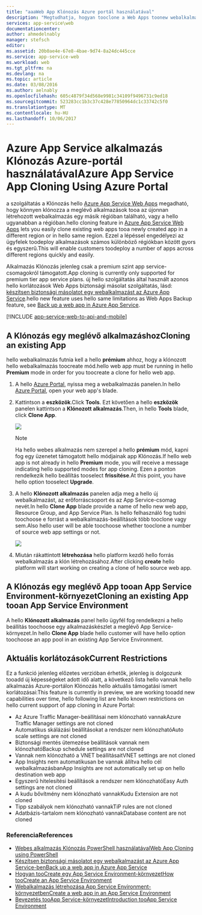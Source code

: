```yaml
---
title: "aaaWeb App Klónozás Azure portál használatával"
description: "Megtudhatja, hogyan tooclone a Web Apps toonew webalkalmazások Azure portál használatával."
services: app-service\web
documentationcenter: 
author: ahmedelnably
manager: stefsch
editor: 
ms.assetid: 20b0ae4e-67e8-4bae-9d74-8a24dc445cce
ms.service: app-service-web
ms.workload: web
ms.tgt_pltfrm: na
ms.devlang: na
ms.topic: article
ms.date: 03/08/2016
ms.author: aelnably
ms.openlocfilehash: 605c4879f34d568e9981c34109f9496731c9ed18
ms.sourcegitcommit: 523283cc1b3c37c428e77850964dc1c33742c5f0
ms.translationtype: MT
ms.contentlocale: hu-HU
ms.lasthandoff: 10/06/2017
---
```

# <a name="azure-app-service-app-cloning-using-azure-portal"></a><span data-ttu-id="ad00b-103">Azure App Service alkalmazás Klónozás Azure-portál használatával</span><span class="sxs-lookup"><span data-stu-id="ad00b-103">Azure App Service App Cloning Using Azure Portal</span></span>
<span data-ttu-id="ad00b-104">a szolgáltatás a Klónozás hello [Azure App Service Web Apps](http://go.microsoft.com/fwlink/?LinkId=529714) megadható, hogy könnyen klónozza a meglévő alkalmazások tooa az újonnan létrehozott webalkalmazás egy másik régióban található, vagy a hello ugyanabban a régióban.</span><span class="sxs-lookup"><span data-stu-id="ad00b-104">hello cloning feature in [Azure App Service Web Apps](http://go.microsoft.com/fwlink/?LinkId=529714) lets you easily clone existing web apps tooa newly created app in a different region or in hello same region.</span></span> <span data-ttu-id="ad00b-105">Ezzel a lépéssel engedélyezi az ügyfelek toodeploy alkalmazások számos különböző régiókban között gyors és egyszerű.</span><span class="sxs-lookup"><span data-stu-id="ad00b-105">This will enable customers toodeploy a number of apps across different regions quickly and easily.</span></span>

<span data-ttu-id="ad00b-106">Alkalmazás Klónozás jelenleg csak a premium szint app service-csomagokról támogatott.</span><span class="sxs-lookup"><span data-stu-id="ad00b-106">App cloning is currently only supported for premium tier app service plans.</span></span> <span data-ttu-id="ad00b-107">új hello szolgáltatás által használt azonos hello korlátozások Web Apps biztonsági másolat szolgáltatás, lásd: [készítsen biztonsági másolatot egy webalkalmazást az Azure App Service](web-sites-backup.md).</span><span class="sxs-lookup"><span data-stu-id="ad00b-107">hello new feature uses hello same limitations as Web Apps Backup feature, see [Back up a web app in Azure App Service](web-sites-backup.md).</span></span>

[!INCLUDE [app-service-web-to-api-and-mobile](../../includes/app-service-web-to-api-and-mobile.md)]

## <a name="cloning-an-existing-app"></a><span data-ttu-id="ad00b-108">A Klónozás egy meglévő alkalmazáshoz</span><span class="sxs-lookup"><span data-stu-id="ad00b-108">Cloning an existing App</span></span>
<span data-ttu-id="ad00b-109">hello webalkalmazás futnia kell a hello **prémium** ahhoz, hogy a klónozott hello webalkalmazás toocreate mód.</span><span class="sxs-lookup"><span data-stu-id="ad00b-109">hello web app must be running in hello **Premium** mode in order for you toocreate a clone for hello web app.</span></span>

1. <span data-ttu-id="ad00b-110">A hello [Azure Portal](https://portal.azure.com/), nyissa meg a webalkalmazás panelen.</span><span class="sxs-lookup"><span data-stu-id="ad00b-110">In hello [Azure Portal](https://portal.azure.com/), open your web app's blade.</span></span>
2. <span data-ttu-id="ad00b-111">Kattintson a **eszközök**.</span><span class="sxs-lookup"><span data-stu-id="ad00b-111">Click **Tools**.</span></span> <span data-ttu-id="ad00b-112">Ezt követően a hello **eszközök** panelen kattintson a **Klónozott alkalmazás**.</span><span class="sxs-lookup"><span data-stu-id="ad00b-112">Then, in hello **Tools** blade, click **Clone App**.</span></span>
   
    ![][1]
   
   > [!NOTE]
   > <span data-ttu-id="ad00b-113">Ha hello webes alkalmazás nem szerepel a hello **prémium** mód, kapni fog egy üzenetet támogatott hello módjainak app Klónozás.</span><span class="sxs-lookup"><span data-stu-id="ad00b-113">If hello web app is not already in hello **Premium** mode, you will receive a message indicating hello supported modes for app cloning.</span></span> <span data-ttu-id="ad00b-114">Ezen a ponton rendelkezik hello beállítás tooselect **frissítése**.</span><span class="sxs-lookup"><span data-stu-id="ad00b-114">At this point, you have hello option tooselect **Upgrade**.</span></span>
   > 
   > 
3. <span data-ttu-id="ad00b-115">A hello **Klónozott alkalmazás** panelen adja meg a hello új webalkalmazást, az erőforráscsoport és az App Service-csomag nevét.</span><span class="sxs-lookup"><span data-stu-id="ad00b-115">In hello **Clone App** blade provide a name of hello new web app, Resource Group, and App Service Plan.</span></span> <span data-ttu-id="ad00b-116">Is hello felhasználó fog tudni toochoose e forrást a webalkalmazás-beállítások több tooclone vagy sem.</span><span class="sxs-lookup"><span data-stu-id="ad00b-116">Also hello user will be able toochoose whether tooclone a number of source web app settings or not.</span></span>
   
    ![][2]
4. <span data-ttu-id="ad00b-117">Miután rákattintott **létrehozása** hello platform kezdő hello forrás webalkalmazás a klón létrehozásához.</span><span class="sxs-lookup"><span data-stu-id="ad00b-117">After clicking **create** hello platform will start working on creating a clone of hello source web app.</span></span>

## <a name="cloning-an-existing-app-tooan-app-service-environment"></a><span data-ttu-id="ad00b-118">A Klónozás egy meglévő App tooan App Service Environment-környezet</span><span class="sxs-lookup"><span data-stu-id="ad00b-118">Cloning an existing App tooan App Service Environment</span></span>
<span data-ttu-id="ad00b-119">A hello **Klónozott alkalmazás** panel hello ügyfél fog rendelkezni a hello beállítás toochoose egy alkalmazáskészlet a meglévő App Service-környezet.</span><span class="sxs-lookup"><span data-stu-id="ad00b-119">In hello **Clone App** blade hello customer will have hello option toochoose an app pool in an existing App Service Environment.</span></span>

## <a name="current-restrictions"></a><span data-ttu-id="ad00b-120">Aktuális korlátozások</span><span class="sxs-lookup"><span data-stu-id="ad00b-120">Current Restrictions</span></span>
<span data-ttu-id="ad00b-121">Ez a funkció jelenleg előzetes verzióban érhetők, jelenleg is dolgozunk tooadd új képességeket adott idő alatt, a következő lista hello vannak hello alkalmazás Azure-portálon Klónozás hello aktuális támogatási ismert korlátozásai:</span><span class="sxs-lookup"><span data-stu-id="ad00b-121">This feature is currently in preview, we are working tooadd new capabilities over time, hello following list are hello known restrictions on hello current support of app cloning in Azure Portal:</span></span>

* <span data-ttu-id="ad00b-122">Az Azure Traffic Manager-beállításai nem klónozható vannak</span><span class="sxs-lookup"><span data-stu-id="ad00b-122">Azure Traffic Manager settings are not cloned</span></span>
* <span data-ttu-id="ad00b-123">Automatikus skálázási beállításokat a rendszer nem klónozható</span><span class="sxs-lookup"><span data-stu-id="ad00b-123">Auto scale settings are not cloned</span></span>
* <span data-ttu-id="ad00b-124">Biztonsági mentés ütemezése beállítások vannak nem klónozható</span><span class="sxs-lookup"><span data-stu-id="ad00b-124">Backup schedule settings are not cloned</span></span>
* <span data-ttu-id="ad00b-125">Vannak nem klónozható a VNET beállításait</span><span class="sxs-lookup"><span data-stu-id="ad00b-125">VNET settings are not cloned</span></span>
* <span data-ttu-id="ad00b-126">App Insights nem automatikusan be vannak állítva hello cél webalkalmazásban</span><span class="sxs-lookup"><span data-stu-id="ad00b-126">App Insights are not automatically set up on hello destination web app</span></span>
* <span data-ttu-id="ad00b-127">Egyszerű hitelesítési beállítások a rendszer nem klónozható</span><span class="sxs-lookup"><span data-stu-id="ad00b-127">Easy Auth settings are not cloned</span></span>
* <span data-ttu-id="ad00b-128">A kudu bővítmény nem klónozható vannak</span><span class="sxs-lookup"><span data-stu-id="ad00b-128">Kudu Extension are not cloned</span></span>
* <span data-ttu-id="ad00b-129">Tipp szabályok nem klónozható vannak</span><span class="sxs-lookup"><span data-stu-id="ad00b-129">TiP rules are not cloned</span></span>
* <span data-ttu-id="ad00b-130">Adatbázis-tartalom nem klónozható vannak</span><span class="sxs-lookup"><span data-stu-id="ad00b-130">Database content are not cloned</span></span>

### <a name="references"></a><span data-ttu-id="ad00b-131">Referencia</span><span class="sxs-lookup"><span data-stu-id="ad00b-131">References</span></span>
* [<span data-ttu-id="ad00b-132">Webes alkalmazás Klónozás PowerShell használatával</span><span class="sxs-lookup"><span data-stu-id="ad00b-132">Web App Cloning using PowerShell</span></span>](app-service-web-app-cloning.md)
* [<span data-ttu-id="ad00b-133">Készítsen biztonsági másolatot egy webalkalmazást az Azure App Service-ben</span><span class="sxs-lookup"><span data-stu-id="ad00b-133">Back up a web app in Azure App Service</span></span>](web-sites-backup.md)
* [<span data-ttu-id="ad00b-134">Hogyan tooCreate egy App Service Environment-környezet</span><span class="sxs-lookup"><span data-stu-id="ad00b-134">How tooCreate an App Service Environment</span></span>](app-service-web-how-to-create-an-app-service-environment.md)
* [<span data-ttu-id="ad00b-135">Webalkalmazás létrehozása App Service Environment-környezetben</span><span class="sxs-lookup"><span data-stu-id="ad00b-135">Create a web app in an App Service Environment</span></span>](app-service-web-how-to-create-a-web-app-in-an-ase.md)
* [<span data-ttu-id="ad00b-136">Bevezetés tooApp Service-környezet</span><span class="sxs-lookup"><span data-stu-id="ad00b-136">Introduction tooApp Service Environment</span></span>](app-service-app-service-environment-intro.md)

<!--Image references-->
[1]: ./media/app-service-web-app-cloning-portal/CloningBlade.png
[2]: ./media/app-service-web-app-cloning-portal/CloneSettings.png
